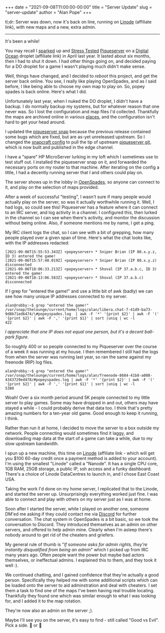 +++
date = "2021-09-08T11:00:00-00:00"
title = "Server Update"
slug = "server-update"
author = "Alan Pope"
+++

tl;dr: Server was down, now it's back on line, running on [Linode](https://www.linode.com/?r=49a71a9eddc09fbca846964312f36841f25e52a8) (affiliate link), with new maps and a new, extra admin.

----

It's been a while!

You may recall I [sparked](/posts/2020/04/13/welcome/) up and [Stress Tested](/posts/2020/04/17/stress-testing/) [Piqueserver](/posts/2020/04/14/running-piqueserver/) on a [Digital Ocean](https://m.do.co/c/f9f96ea43bd3) droplet (affiliate link) in April last year. It lasted about six months, then I had to shut it down. I had other things going on, and decided paying for a DO droplet for a game I wasn't playing much didn't make sense.

Well, things have changed, and I decided to *reboot* this project, and get the server back online. You see, I really like playing OpenSpades, and as I said before, I like being able to choose my own map to play on. So, popey spades is back online. Here's what I did.

Unfortunately last year, when I nuked the DO droplet, I didn't have a backup. I do normally backup my systems, but for whatever reason that one never was. So I lost the configuration and map files I'd collected. Thankfully the maps are archived online in various [places](https://aos.party/), and the configuration isn't hard to get your head around.

I updated the [piqueserver snap](https://snapcraft.io/piqueserver) because the previous release contained some bugs which are fixed, but are as-yet unreleased upstream. So I changed the [snapcraft config](https://github.com/popey/piqueserver-snap) to pull the tip of upstream [piqueserver git](https://github.com/piqueserver/piqueserver), which is now built and published in the edge channel.

I have a "spare" HP MicroServer lurking in my loft which I sometimes use to test stuff out. I installed the piqueserver snap on it, and forwarded the necessary ports on my router to that machine. After iterating on the config a little, I had a decently running server that I and others could play on.

The server shows up in the lobby in [OpenSpades](https://snapcraft.io/openspades), so anyone can connect to it, and play on the selection of maps provided. 

After a week of successful "testing", I wasn't sure if many people would actually play on the server, so was it actually worthwhile running it. Well, I had logs, so could see this! Piqueserver has a feature where it can connect to an IRC server, and log activity in a channel. I configured this, then lurked in the channel so I can see when there's activity, and monitor the discussion without being online. Also, if someone mentions me by name, I get a ping.

My IRC client logs the chat, so I can see with a bit of grepping, how many people played over a given span of time. Here's what the chat looks like, with the IP addresses redacted:

```
[2021-09-06T15:55:53.343Z] <popeyserver> * Sniper Brian (IP 80.x.y.z, ID 3) entered the game!
[2021-09-06T15:57:40.019Z] <popeyserver> * Sniper Brian (IP 80.x.y.z) disconnected
[2021-09-06T18:06:33.213Z] <popeyserver> * Shoval (IP 37.a.b.c, ID 3) entered the game!
[2021-09-06T18:13:06.583Z] <popeyserver> * Shoval (IP 37.a.b.c) disconnected
```
If I grep for "entered the game!" and use a little bit of awk (badly) we can see how many unique IP addresses connected to my server. 

```
alan@robby:~$ grep "entered the game!" /var/snap/thelounge/current/home/logs/alan/libera.chat-7-41d9-ba73-9d8b71ed6474/\#popeyspades.log  | awk -F '*' '{print $2}' | awk -F '(' '{print $2}' | awk -F ',' '{print $1}' | sort |uniq | wc -l
422
```

*I appreciate that one IP does not equal one person, but it's a decent ball-park figure.*

So roughly 400 or so people connected to my Piqueserver over the course of a week it was running at my house. I then remembered I still had the logs from when the server was running last year, so ran the same against my freenode (RIP) log files. 

```
alan@robby:~$ grep "entered the game!" /var/snap/thelounge/current/home/logs/alan/freenode-8684-41b8-a008-4343729ed478/#popeyspades.log | awk -F '*' '{print $2}' | awk -F '(' '{print $2}' | awk -F ',' '{print $1}' | sort |uniq | wc -l
5380
```

Woah! Over a six month period around 5K people connected to my little server to play games. Some may have dropped in and out, others may have stayed a while - I could probably derive that data too. I think that's pretty amazing numbers for a ten-year old game. Good enough to keep it running, I think.

Rather than run it at home, I decided to move the server to a box outside my network. People connecting would sometimes find it laggy, and downloading map data at the start of a game can take a while, due to my slow upstream bandwidth.

I spun up a new machine, this time on [Linode](https://www.linode.com/?r=49a71a9eddc09fbca846964312f36841f25e52a8) (affiliate link - which will get you $100 60-day credit once a payment method is added to your account). I'm using the smallest "Linode" called a "Nanode". It has a single CPU core, 1GB RAM, 25GB storage, a public IP, ssh access and a funky dashboard. There's a choice of Linode DataCentres to launch in, and I chose East Coast USA.

Taking the work I'd done on my home server, I replicated that to the Linode, and started the server up. Unsurprisingly everything worked just fine. I was able to connect and play with others on my server just as I was at home.

Soon after I started the server, while I played on another one, someone DM'ed me asking if they could contact me via [Discord](/discord/) for further conversation. The chat system in OpenSpades is a bit basic, so we took the conversation to Discord. They introduced themselves as an admin on other servers, and offered to help admin mine. Clearly when I'm asleep there's nobody around to get rid of the cheaters and griefers.

My general rule of thumb is "*If someone asks for admin rights, they're instantly disqualified from being an admin*" which I picked up from IRC many years ago. Often people want the power but maybe bad actors themselves, or ineffectual admins. I explained this to them, and they took it well :). 

We continued chatting, and I gained confidence that they're actually a good person. Specifically they helped me with some additional scripts which can be loaded onto the server to aid adminstration and deal with cheaters. I set them a task to find one of the maps I've been having real trouble locating. Thankfully they found one which was similar enough to what I was looking for, and I added it to the map rotation. 

They're now also an admin on the server ;).

Maybe I'll see you on the server, it's easy to find - still called "Good vs Evil". Pick a side. 👼 or 👿